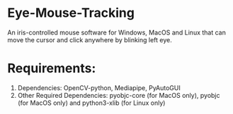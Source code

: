 # Eye-Mouse-Tracking
An iris-controlled mouse software for Windows, MacOS and Linux that can move the cursor and click anywhere by blinking left eye.

# Requirements:
  1. Dependencies: OpenCV-python, Mediapipe, PyAutoGUI
  2. Other Required Dependencies: pyobjc-core (for MacOS only), pyobjc (for MacOS only) and python3-xlib (for Linux only)
